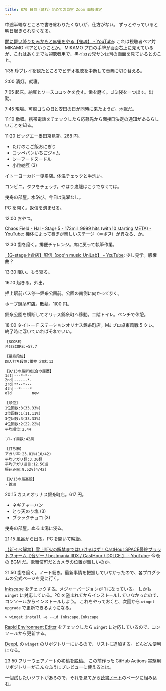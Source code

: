 ```yaml
---
title: 870 日目（晴れ）初めての自室 Zoom 面接決定
---
```


中途半端なところで書き終わりたくないが、仕方がない。
ずっとやっていると明日起きられなくなる。

[闇に舞い降りたみかもと麻雀をやる【雀魂】 - YouTube](https://www.youtube.com/watch?v=tSh_MTBP13Y):
これは視聴者ペア対 MIKAMO ペアということか。
MIKAMO プロの手牌が画面右上に見えているが、これはあくまでも視聴者用で、黒イカお兄サンは別の画面を見ているとのこと。

1:35 珍プレイを観たところでビデオ視聴を中断して音楽に切り替える。

2:00 消灯。就寝。

7:05 起床。納豆とソースコロッケを食す。歯を磨く。ゴミ袋を一つ出す。出勤。

7:45 現場。可燃ゴミの日と安田の日が同時に来たようだ。地獄だ。

11:10 撤収。携帯電話をチェックしたら応募先から面接日決定の通知があるらしいことを知る。

11:20 ビッグエー墨田京島店。268 円。

* たけのこご飯おにぎり
* コッペパンいちごジャム
* シーフードヌードル
* 小粒納豆 (3)

イトーヨーカドー曳舟店。体温チェックと手洗い。

コンビニ。タフをチェック。やはり鬼龍はこうでなくては。

曳舟の部屋。水浴び。今日は洗濯なし。

PC を開く。返信を済ませる。

12:00 おやつ。

[Chaos Field - Hal - Stage 5 - 173mil, 9999 hits (with 10 starting META) - YouTube](https://www.youtube.com/watch?v=BVH8TUCj-OM):
機体によって稼ぎが楽しいステージ（＝ボス）が異なる、か。

12:30 歯を磨く。排便チャレンジ。席に戻って執筆作業。

[【G-stage小倉店】配信【pop'n music UniLab】 - YouTube](https://www.youtube.com/watch?v=p2s0gXsXi8c):
少し見学。版権曲？

13:30 眠い。もう寝る。

16:10 起きる。外出。

押上駅前バス停～錦糸公園前。公園の南側に向かって歩く。

ホープ錦糸町店。散髪。1100 円。

錦糸公園を横断してオリナス錦糸町へ移動。二階トイレ。ベンチで休憩。

18:00 タイトー F ステーションオリナス錦糸町店。MJ プロ卓東風戦 5 クレ。
終了時に浮いていればそれでいい。

```text
【SCORE】
合計SCORE:+57.7

【最終段位】
四人打ち段位:雷神 幻球:13

【9/13の最新8試合の履歴】
1st|---*-*--
2nd|------*-
3rd|**--*---
4th|--*----*
old         new

【順位】
1位回数:3(33.33%)
2位回数:1(11.11%)
3位回数:3(33.33%)
4位回数:2(22.22%)
平均順位:2.44

プレイ局数:42局

【打ち筋】
アガリ率:23.81%(10/42)
平均アガリ翻:3.30翻
平均アガリ巡目:12.50巡
振込み率:9.52%(4/42)

【9/13の最高役】
・跳満
```

20:15 カスミオリナス錦糸町店。617 円。

* ネギチャーハン
* とり天のり塩 (3)
* ブラックチョコ (3)

曳舟の部屋。ぬるま湯に浸る。

21:15 風呂から出る。PC を開いて晩飯。

[【新イベ解禁】雪上断火の解禁まではいけるはず！CastHour SPACE最終プラットフォーム【音ゲー / beatmania IIDX / CastHour / DOLCE.】 - YouTube](https://www.youtube.com/watch?v=bbUTh8cInjg):
今晩の BGM だ。歌舞伎町だとカメラの位置が難しいのか。

21:50 歯を磨く。ノート続き。最新事情を把握していなかったので、各プログラムの公式ページを見に行く。

[Inkscape](https://inkscape.org/) をチェックする。メジャーバージョンが 1 になっている。
しかも `winget` に対応している。PC を盗まれてからインストールしていなかったので、コンソールからインストールしよう。
これをやっておくと、次回から `winget upgrade` で更新できるようになる。

```console
> winget install -e --id Inkscape.Inkscape
```

[Rapid Environment Editor](https://www.rapidee.com/en/about) をチェックしたら
`winget` に対応しているので、コンソールから更新する。

[DeepL] の `winget` のリポジトリーにいるので、リストに追加する。どんどん便利になる。

23:50 フリーウェアノートの初稿を[脱稿](https://showa-yojyo.github.io/minibook/tools.html)。
この前作った GitHub Actions 実験用リポジトリーがこんなふうにプレビューに使えるとは。

一個試したいソフトがあるので、それを見てから[読書ノート][note]のページに組み込む。

[DeepL]: https://www.deepl.com/translator
[note]: https://showa-yojyo.github.io/notebook/
